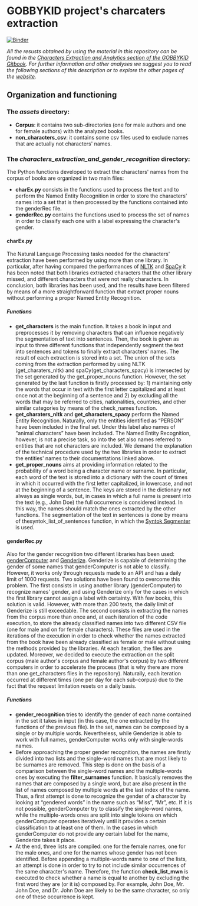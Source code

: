 # GOBBYKID project's charcaters extraction

[![Binder](https://mybinder.org/badge_logo.svg)](https://mybinder.org/v2/gh/gobbykid/gobbykid-characters-extraction.git/HEAD)


*All the resusts obtained by using the material in this repository can be found in the [Characters Extraction and Analytics section of the GOBBYKID Gitbook](https://the-gobbykid-project.gitbook.io/gobbykid-project/analytics/characters-extraction-and-analytics).
For further information and other analyses we suggest you to read the following sections of this description or to explore the other pages of the [website](https://the-gobbykid-project.gitbook.io/gobbykid-project/introduction-to-gobbykid-project/an-introductory-overview-of-the-project).*

## Organization and functioning

### The ***assets*** directory:
- **Corpus**: it contains two sub-directories (one for male authors and one for female authors) with the analyzed books.
- **non_characters_csv**: it contains some csv files used to exclude names that are actually not characters' names.

### The ***characters_extraction_and_gender_recognition*** directory:
The Python functions developed to extract the characters' names from the corpus of books are organized in two main files:
- **charEx.py** consists in the functions used to process the text and to perform the Named Entity Recognition in order to store the characters' names into a set that is then processed by the functions contained into the genderRec file.
- **genderRec.py** contains the functions used to process the set of names in order to classify each one with a label expressing the character's gender.

#### charEx.py
The Natural Language Processing tasks needed for the characters' extraction have been performed by using more than one library. In particular, after having compared the performances of [NLTK](https://www.nltk.org/) and [SpaCy](https://spacy.io/) it has been noted that both libraries extracted characters that the other library missed, and different characters that were not really characters. In conclusion, both libraries has been used, and the results have been filtered by means of a more straightforward function that extract proper nouns without performing a proper Named Entity Recognition.
##### Functions
- **get_characters** is the main function. It takes a book in input and preprocesses it by removing characters that can influence negatively the segmentation of text into sentences. Then, the book is given as input to three different functions that independently segment the text into sentences and tokens to finally extract characters' names. The result of each extraction is stored into a set. The union of the sets coming from the extraction performed by using NLTK (get_charaters_nltk) and spaCy(get_characters_spacy) is intersected by the set generated by the get_proper_nouns function. However, the set generated by the last function is firstly processed by: 1) maintaining only the words that occur in text with the first letter capitalized and at least once not at the beginning of a sentence and 2) by excluding all the words that may be referred to cities, nationalities, countries, and other similar categories by means of the check_names function.
- **get_charaters_nltk** and **get_characters_spacy** perform the Named Entity Recognition. Naturally, only the entities identified as “PERSON” have been included in the final set. Under this label also names of “animal characters” have been included. The Named Entity Recognition, however, is not a precise task, so into the set also names referred to entities that are not characters are included. We demand the explanation of the technical procedure used by the two libraries in order to extract the entities' names to their documentations linked above.
- **get_proper_nouns** aims at providing information related to the probability of a word being a character name or surname. In particular, each word of the text is stored into a dictionary with the count of times in which it occurred with the first letter capitalized, in lowercase, and not at the beginning of a sentence. The keys are stored in the dictionary not always as single words, but, in cases in which a full name is present into the text (e.g., John Doe) the full occurrence is considered instead. In this way, the names should match the ones extracted by the other functions. The segmentation of the text in sentences is done by means of thesyntok_list_of_sentences function, in which the [Syntok Segmenter](https://github.com/fnl/syntok) is used.


#### **genderRec.py**
Also for the gender recognition two different libraries has been used: [genderComputer](https://github.com/tue-mdse/genderComputer) and [Genderize](https://github.com/SteelPangolin/genderize).
Genderize is capable of determining the gender of some names that genderComputer is not able to classify. However, it works only through requests made to an API and has a daily limit of 1000 requests. Two solutions have been found to overcome this problem. The first consists in using another library (genderComputer) to recognize names' gender, and using Genderize only for the cases in which the first library cannot assign a label with certainty. With few books, this solution is valid. However, with more than 200 texts, the daily limit of Genderize is still exceedable. The second consists in extracting the names from the corpus more than once and, at each iteration of the code execution, to store the already classified names into two different CSV file (one for male and on for female characters). These files are used in the iterations of the execution in order to check whether the names extracted from the book have been already classified as female or male without using the methods provided by the libraries. At each iteration, the files are updated. Moreover, we decided to execute the extraction on the split corpus (male author's corpus and female author's corpus) by two different computers in order to accelerate the process (that is why there are more than one get_characters files in the repository). Naturally, each iteration occurred at different times (one per day for each sub-corpus) due to the fact that the request limitation resets on a daily basis.
##### Functions
- **gender_recognition** tries to identify the gender of each name contained in the set it takes in input (in this case, the one extracted by the functions of the previous file). In the set, names can be composed by a single or by multiple words. Nevertheless, while Genderize is able to work with full names, genderComputer works only with single-words names.
- Before approaching the proper gender recognition, the names are firstly divided into two lists and the single-word names that are most likely to be surnames are removed. This step is done on the basis of a comparison between the single-word names and the multiple-words ones by executing the **filter_surnames** function. It basically removes the names that are composed by a single word, but are also present in the list of names composed by multiple words at the last index of the name. Thus, a first attempt is done to recognize the gender of a character by looking at “gendered words” in the name such as “Miss”, “Mr”, etc. If it is not possible, genderComputer try to classify the single-word names, while the multiple-words ones are split into single tokens on which genderComputer operates iteratively until it provides a certain classification to at least one of them. In the cases in which genderComputer do not provide any certain label for the name, Genderize takes it place.
- At the end, three lists are compiled: one for the female names, one for the male ones, and one for the names whose gender has not been identified. Before appending a multiple-words name to one of the lists, an attempt is done in order to try to not include similar occurrences of the same character's name. Therefore, the function **check_list_mwn** is  executed to check whether a name is equal to another by excluding the first word they are (or it is) composed by. For example, John Doe, Mr. John Doe, and Dr. John Doe are likely to be the same character, so only one of these occurrence is kept.
